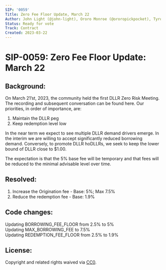 ```yaml
---
SIP: '0059'
Title: Zero Fee Floor Update, March 22
Author: John Light (@john-light), Ororo Monroe (@ororopickpocket), Tyrone Johnson (@tjcloa)
Status: Ready for vote
Track: Contract
Created: 2023-03-22
---
```


# SIP-0059: Zero Fee Floor Update: March 22

## Background:
On March 21’st, 2023, the community held the first DLLR Zero Risk Meeting. The recording and subsequent conversation can be found here. 
Our priorities, in order of importance, are:
  1. Maintain the DLLR peg
  2. Keep redemption level low   

In the near term we expect to see multiple DLLR demand drivers emerge. In the interim we are willing to accept significantly reduced borrowing demand. Conversely, to promote DLLR hoDLLRs, we seek to keep the lower bound of DLLR close to $1.00.

The expectation is that the 5% base fee will be temporary and that fees will be reduced to the minimal advisable level over time.

## Resolved:
  1. Increase the Origination fee - Base: 5%; Max 7.5%
  2. Reduce the redemption fee - Base: 1.9%

## Code changes:

Updating BORROWING_FEE_FLOOR from 2.5% to 5%  
Updating MAX_BORROWING_FEE to 7.5%  
Updating REDEMPTION_FEE_FLOOR from 2.5% to 1.9% 

## License:
Copyright and related rights waived via [CC0](https://creativecommons.org/publicdomain/zero/1.0/).

